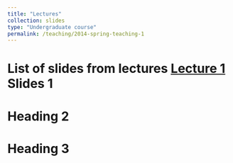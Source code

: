 ```yaml
---
title: "Lectures"
collection: slides
type: "Undergraduate course"
permalink: /teaching/2014-spring-teaching-1
---
```


List of slides from lectures
[Lecture 1](https://github.com/smcnew/ECOL_596_DataScience/blob/master/files/Lecture1.pdf)
Slides 1
======

Heading 2
======

Heading 3
======
